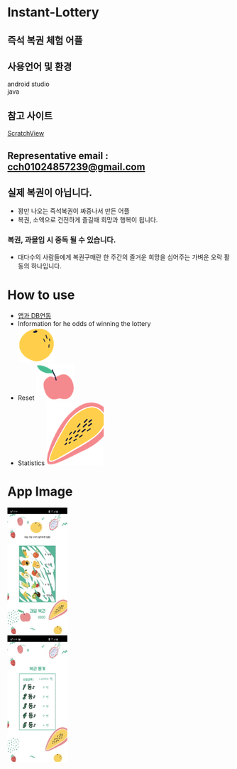 # Instant-Lottery
## 즉석 복권 체험 어플

## 사용언어 및 환경
android studio  
java

## 참고 사이트
[ScratchView](https://github.com/D-clock/ScratchView)

Representative email : cch01024857239@gmail.com
---

## 실제 복권이 아닙니다.
* 꽝만 나오는 즉석복권이 짜증나서 만든 어플
* 복권, 소액으로 건전하게 즐길때 희망과 행복이 됩니다. 

### 복권, 과몰입 시 중독 될 수 있습니다.
* 대다수의 사람들에게 복권구매란 한 주간의 즐거운 희망을 심어주는 가벼운 오락 활동의 하나입니다.

# How to use
*  [앱과 DB연동](https://docs.aws.amazon.com/ko_kr/elasticbeanstalk/latest/dg/java-rds.html)
* Information for he odds of winning the lottery  
![UI](https://github.com/cch230/Instant-Lottery/blob/main/app_image/info.png)  
* Reset
![UI](https://github.com/cch230/Instant-Lottery/blob/main/app_image/reset.png)  
* Statistics
![UI](https://github.com/cch230/Instant-Lottery/blob/main/app_image/rank.png)  

# App Image
![UI](https://github.com/cch230/Instant-Lottery/blob/main/app_image/KakaoTalk_20210301_183530926.jpg)  
![UI](https://github.com/cch230/Instant-Lottery/blob/main/app_image/KakaoTalk_20210301_183530926_01.jpg)  

 
